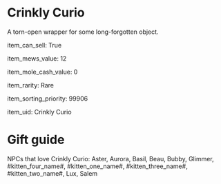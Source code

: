 # Crinkly Curio

A torn-open wrapper for some long-forgotten object.

item_can_sell: True

item_mews_value: 12

item_mole_cash_value: 0

item_rarity: Rare

item_sorting_priority: 99906

item_uid: Crinkly Curio

# Gift guide

NPCs that love Crinkly Curio: Aster, Aurora, Basil, Beau, Bubby, Glimmer, #kitten_four_name#, #kitten_one_name#, #kitten_three_name#, #kitten_two_name#, Lux, Salem